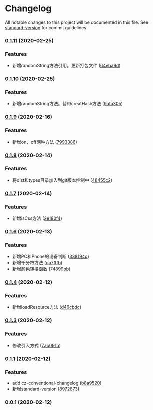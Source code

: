 # Changelog

All notable changes to this project will be documented in this file. See [standard-version](https://github.com/conventional-changelog/standard-version) for commit guidelines.

### [0.1.11](https://github.com/namehu/jsaber/compare/v0.1.10...v0.1.11) (2020-02-25)


### Features

* 新增randomString方法引用。更新打包文件 ([64eba9d](https://github.com/namehu/jsaber/commit/64eba9df82ddef07f36868a1af644b8faed9e599))

### [0.1.10](https://github.com/namehu/jsaber/compare/v0.1.9...v0.1.10) (2020-02-25)


### Features

* 新增randomString方法。替带creatHash方法 ([9afa305](https://github.com/namehu/jsaber/commit/9afa305a4453a96ca77419020146b136ff90d700))

### [0.1.9](https://github.com/namehu/jsaber/compare/v0.1.8...v0.1.9) (2020-02-16)


### Features

* 新增on、off两种方法 ([7993386](https://github.com/namehu/jsaber/commit/79933863aa4606800bd409696744ddbd3801292e))

### [0.1.8](https://github.com/namehu/jsaber/compare/v0.1.7...v0.1.8) (2020-02-14)


### Features

* 将dist和types目录加入到git版本控制中 ([48455c2](https://github.com/namehu/jsaber/commit/48455c2ab821c0cd39cba2f65595c814b2bc4a94))

### [0.1.7](https://github.com/namehu/jsaber/compare/v0.1.6...v0.1.7) (2020-02-14)


### Features

* 新增isCss方法 ([2e180f4](https://github.com/namehu/jsaber/commit/2e180f41a3882fb4b6cda25bdb175e3eac382821))

### [0.1.6](https://github.com/namehu/jsaber/compare/v0.1.4...v0.1.6) (2020-02-13)


### Features

* 新增PC和Phone的设备判断 ([338194d](https://github.com/namehu/jsaber/commit/338194debbdb0df01916695a6237de03c35dfc0f))
* 新增千分符方法 ([da7fffb](https://github.com/namehu/jsaber/commit/da7fffbe62d00c9fdb4544c0483fe55b91dcd1fd))
* 新增颜色转换函数 ([74899bb](https://github.com/namehu/jsaber/commit/74899bbf009c06d5d9ef536afe674fa9ed575890))

### [0.1.4](https://github.com/namehu/jsaber/compare/v0.1.3...v0.1.4) (2020-02-12)


### Features

* 新增loadResource方法 ([d46cbdc](https://github.com/namehu/jsaber/commit/d46cbdcb97182ed6e1a3c4414ed8ed95611f5d71))

### [0.1.3](https://github.com/namehu/jsaber/compare/v0.1.1...v0.1.3) (2020-02-12)


### Features

* 修改引入方式 ([7ab091b](https://github.com/namehu/jsaber/commit/7ab091b9591005dd978d8e3ef7f7e1198b1b58d4))

### [0.1.1](https://github.com/namehu/jsaber/compare/v0.0.1...v0.1.1) (2020-02-12)


### Features

* add cz-conventional-changelog ([b8a9520](https://github.com/namehu/jsaber/commit/b8a95200201ccf98940dda86d46fd178502cd6a1))
* 新增standard-version ([8972873](https://github.com/namehu/jsaber/commit/89728733583075020a0150cd6bafde9b147c98d0))

### 0.0.1 (2020-02-12)
